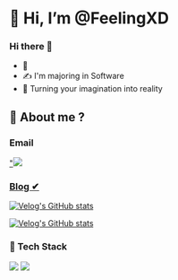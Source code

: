 # 👋 Hi, I’m @FeelingXD
### Hi there 👋

- 🌱 
- ✍ I'm majoring in Software
- 🥰 Turning your imagination into reality

##  🌱 About me ?

### Email  

<a href="gmail.com/wlals425315">"<img src="https://img.shields.io/badge/Gmail-D14836?style=for-the-badge&logo=gmail&logoColor=white">

### Blog ✔


[![Velog's GitHub stats](https://velog-readme-stats.vercel.app/api/badge?name=FeelingXD)](https://velog.io/@FeelingXD)

[![Velog's GitHub stats](https://velog-readme-stats.vercel.app/api?name=wlals425315)](https://github.com/eungyeole/velog-readme-stats)



### 🔨 Tech Stack

<img src="https://img.shields.io/badge/python-3776AB?style=flat-square&logo=python&logoColor=white"/></a> 
<img src="https://img.shields.io/badge/TypeScript-skyblue?style=flat-square&logo=typescript&logoColor=white"/></a> 

